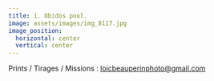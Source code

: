 ```yaml
---
title: 1. Obidos pool.
image: assets/images/img_8117.jpg
image_position:
  horizontal: center
  vertical: center
---
```

Prints / Tirages / Missions : loicbeauperinphoto@gmail.com
